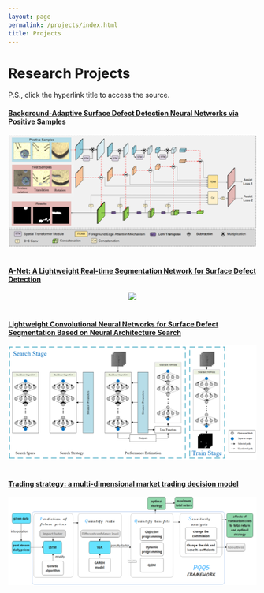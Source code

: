 ```yaml
---
layout: page
permalink: /projects/index.html
title: Projects
---
```


# Research Projects

P.S., click the hyperlink title to access the source.<br>

#### [Background-Adaptive Surface Defect Detection Neural Networks via Positive Samples](https://max-chenb.github.io/mypaper/202302ICAROB.pdf)

<center>
<img src="/images/stn.png">
</center>
<br>

#### [A-Net: A Lightweight Real-time Segmentation Network for Surface Defect Detection](https://max-chenb.github.io/mypaper/202208cenim.pdf)

<center>
<img src="/images/A_Net.jpg">
</center>
<br>

#### [Lightweight Convolutional Neural Networks for Surface Defect Segmentation Based on Neural Architecture Search](https://max-chenb.github.io/mypaper/SDI-NAS.pdf)

<center>
<img src="/images/SDI_NAS.png">
</center>

<br>

#### [Trading strategy: a multi-dimensional market trading decision model](https://max-chenb.github.io/mypaper/2202981.pdf)

<center>
<img src="/images/2202981.png">
</center>
<br>

<br>

<!-- ---

# Open-source Projects

<br>

#### [FZU-Flying-Book 福州大学飞跃手册](https://fzu-fly.online/)

This is the flying handbook for FZU students. Many outstanding graduates of Fuzhou University leave their unique experiences, valuable wisdom, and sincere wishes in this flying-handbook.

#### [FZU-LaTeX-template 精美学术模版](https://github.com/GuangLun2000/FZU-latex-template)

Many elegant LaTeX templates designed for FZU students, including Beamer Theme Slides, Recommendation Letters and Undergraduate Thesis Template.

#### [miec-lance 自动化系修读材料](https://github.com/GuangLun2000/miec-lance )

This repo is where I keep track of my incredible journey at FZU-MIEC. You can learn RIDS & CSEE better by refering to this repo, but **please do not directly copy my assignments, codes and any reports!** -->
